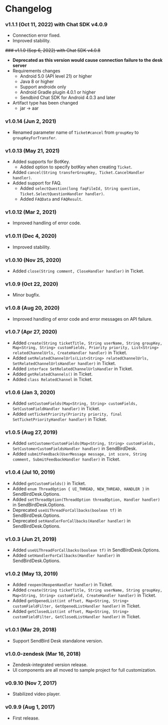 # Changelog

### v1.1.1 (Oct 11, 2022) with Chat SDK v4.0.9
* Connection error fixed.
* Improved stability.

~~### v1.1.0 (Sep 6, 2022) with Chat SDK v4.0.8~~
* **Deprecated as this version would cause connection failure to the desk server**
* Requirements changes
    * Android 5.0 (API level 21) or higher
    * Java 8 or higher
    * Support androidx only
    * Android Gradle plugin 4.0.1 or higher
    * Sendbird Chat SDK for Android 4.0.3 and later
* Artifact type has been changed
    * jar → aar

### v1.0.14 (Jun 2, 2021)
* Renamed parameter name of `Ticket#cancel` from `groupKey` to `groupKeyForTransfer`.

### v1.0.13 (May 21, 2021)
* Added supports for BotKey.
    * Added option to specify botKey when creating `Ticket`.
* Added `cancel(String transferGroupKey, Ticket.CancelHandler handler)`.
* Added support for FAQ.
    * Added `selectQuestion(long faqFileId, String question, Ticket.SelectQuestionHandler handler)`.
    * Added `FAQData` and `FAQResult`.

### v1.0.12 (Mar 2, 2021)
* Improved handling of error code.

### v1.0.11 (Dec 4, 2020)
* Improved stability.

### v1.0.10 (Nov 25, 2020)
* Added `close(String comment, CloseHandler handler)` in Ticket.

### v1.0.9 (Oct 22, 2020)
* Minor bugfix.

### v1.0.8 (Aug 20, 2020)
* Improved handling of error code and error messages on API failure.

### v1.0.7 (Apr 27, 2020)
* Added `create(String ticketTitle, String userName, String groupKey, Map<String, String> customFields, Priority priority, List<String> relatedChannelUrls, CreateHandler handler)` in Ticket.
* Added `setRelatedChannelUrls(List<String> relatedChannelUrls, SetRelatedChannelUrlsHandler handler)` in Ticket.
* Added `interface SetRelatedChannelUrlsHandler` in Ticket.
* Added `getRelatedChannels()` in Ticket.
* Added `class RelatedChannel` in Ticket.

### v1.0.6 (Jan 3, 2020)
* Added `setCustomFields(Map<String, String> customFields, SetCustomFieldHandler handler)` in Ticket.
* Added `setTicketPriority(Priority priority, final SetTicketPriorityHandler handler)` in Ticket.

### v1.0.5 (Aug 27, 2019)
* Added `setCustomerCustomFields(Map<String, String> customFields, SetCustomerCustomFieldsHandler handler)` in SendBirdDesk.
* Added `submitFeedback(UserMessage message, int score, String comment, SubmitFeedbackHandler handler)` in Ticket.

### v1.0.4 (Jul 10, 2019)
* Added `getCustomFields()` in Ticket.
* Added `enum ThreadOption { UI_THREAD, NEW_THREAD, HANDLER }` in SendBirdDesk.Options.
* Added `setThreadOption(ThreadOption threadOption, Handler handler)` in SendBirdDesk.Options.
* Deprecated `useUiThreadForCallbacks(boolean tf)` in SendBirdDesk.Options.
* Deprecated `setHandlerForCallbacks(Handler handler)` in SendBirdDesk.Options.

### v1.0.3 (Jun 21, 2019)
* Added `useUiThreadForCallbacks(boolean tf)` in SendBirdDesk.Options.
* Added `setHandlerForCallbacks(Handler handler)` in SendBirdDesk.Options.

### v1.0.2 (May 13, 2019)
* Added `reopen(ReopenHandler handler)` in Ticket.
* Added `create(String ticketTitle, String userName, String groupKey, Map<String, String> customField, CreateHandler handler)` in Ticket.
* Added `getOpenedList(int offset, Map<String, String> customFieldFilter, GetOpenedListHandler handler)` in Ticket.
* Added `getClosedList(int offset, Map<String, String> customFieldFilter, GetClosedListHandler handler)` in Ticket.

### v1.0.1 (Mar 29, 2018)
* Support SendBird Desk standalone version.

### v1.0.0-zendesk (Mar 16, 2018)
* Zendesk-integrated version release.
* UI components are all moved to sample project for full customization.

### v0.9.10 (Nov 7, 2017)
* Stabilized video player.

### v0.9.9 (Aug 1, 2017)
* First release.
